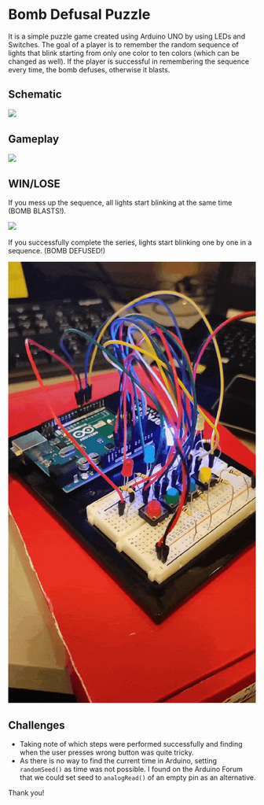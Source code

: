 # Bomb Defusal Puzzle
It is a simple puzzle game created using Arduino UNO by using LEDs and Switches. The goal of a player is to remember the random sequence of lights that blink starting from only one color to ten colors (which can be changed as well). If the player is successful in remembering the sequence every time, the bomb defuses, otherwise it blasts.

## Schematic
![](images/schematic.jpg)


## Gameplay
![](images/gameplay.gif)


## WIN/LOSE
If you mess up the sequence, all lights start blinking at the same time (BOMB BLASTS!).

![](images/failure.gif)


If you successfully complete the series, lights start blinking one by one in a sequence. (BOMB DEFUSED!)

![](images/success.gif)


## Challenges
- Taking note of which steps were performed successfully and finding when the user presses wrong button was quite tricky.
- As there is no way to find the current time in Arduino, setting ```randomSeed()``` as time was not possible. I found on the Arduino Forum that we could set seed to ```analogRead()``` of an empty pin as an alternative.

Thank you!
